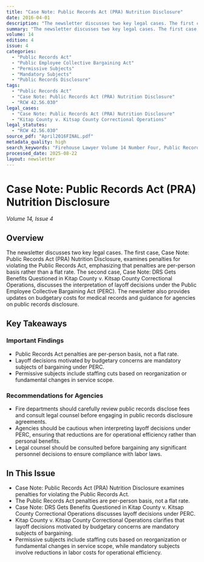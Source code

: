```yaml
---
title: "Case Note: Public Records Act (PRA) Nutrition Disclosure"
date: 2016-04-01
description: "The newsletter discusses two key legal cases. The first case, Case Note: Public Records Act (PRA) Nutrition Disclosure, examines penalties for violating the Public Records Act, emphasizing that penalties are per-person basis rather than a flat rate. The second case, Case Note: DRS Gets Benefits Questioned in Kitap County v. Kitsap County Correctional Operations, discusses the interpretation of layoff decisions under the Public Employee Collective Bargaining Act (PERC). The newsletter also provides updates on budgetary costs for medical records and guidance for agencies on public records disclosure."
summary: "The newsletter discusses two key legal cases. The first case, Case Note: Public Records Act (PRA) Nutrition Disclosure, examines penalties for violating the Public Records Act, emphasizing that penalties are per-person basis rather than a flat rate. The second case, Case Note: DRS Gets Benefits Questioned in Kitap County v. Kitsap County Correctional Operations, discusses the interpretation of layoff decisions under the Public Employee Collective Bargaining Act (PERC). The newsletter also provides updates on budgetary costs for medical records and guidance for agencies on public records disclosure."
volume: 14
edition: 4
issue: 4
categories:
  - "Public Records Act"
  - "Public Employee Collective Bargaining Act"
  - "Permissive Subjects"
  - "Mandatory Subjects"
  - "Public Records Disclosure"
tags:
  - "Public Records Act"
  - "Case Note: Public Records Act (PRA) Nutrition Disclosure"
  - "RCW 42.56.030"
legal_cases:
  - "Case Note: Public Records Act (PRA) Nutrition Disclosure"
  - "Kitap County v. Kitsap County Correctional Operations"
legal_statutes:
  - "RCW 42.56.030"
source_pdf: "April2016FINAL.pdf"
metadata_quality: high
search_keywords: "Firehouse Lawyer Volume 14 Number Four, Public Records Act PRA Nutrition Disclosure, firehouselawyer.com, law enforcement, public disclosure law, Kitsap County"
processed_date: 2025-08-22
layout: newsletter
---
```


# Case Note: Public Records Act (PRA) Nutrition Disclosure

*Volume 14, Issue 4*

## Overview

The newsletter discusses two key legal cases. The first case, Case Note: Public Records Act (PRA) Nutrition Disclosure, examines penalties for violating the Public Records Act, emphasizing that penalties are per-person basis rather than a flat rate. The second case, Case Note: DRS Gets Benefits Questioned in Kitap County v. Kitsap County Correctional Operations, discusses the interpretation of layoff decisions under the Public Employee Collective Bargaining Act (PERC). The newsletter also provides updates on budgetary costs for medical records and guidance for agencies on public records disclosure.

## Key Takeaways

### Important Findings

- Public Records Act penalties are per-person basis, not a flat rate.
- Layoff decisions motivated by budgetary concerns are mandatory subjects of bargaining under PERC.
- Permissive subjects include staffing cuts based on reorganization or fundamental changes in service scope.

### Recommendations for Agencies

- Fire departments should carefully review public records disclose fees and consult legal counsel before engaging in public records disclosure agreements.
- Agencies should be cautious when interpreting layoff decisions under PERC, ensuring that reductions are for operational efficiency rather than personal benefits.
- Legal counsel should be consulted before bargaining any significant personnel decisions to ensure compliance with labor laws.

## In This Issue

- Case Note: Public Records Act (PRA) Nutrition Disclosure examines penalties for violating the Public Records Act.
- The Public Records Act penalties are per-person basis, not a flat rate.
- Case Note: DRS Gets Benefits Questioned in Kitap County v. Kitsap County Correctional Operations discusses layoff decisions under PERC.
- Kitap County v. Kitsap County Correctional Operations clarifies that layoff decisions motivated by budgetary concerns are mandatory subjects of bargaining.
- Permissive subjects include staffing cuts based on reorganization or fundamental changes in service scope, while mandatory subjects involve reductions in labor costs for operational efficiency.

